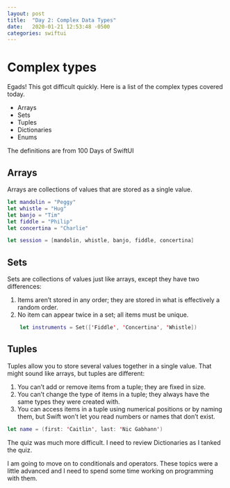 ```yaml
---
layout: post
title:  "Day 2: Complex Data Types"
date:   2020-01-21 12:53:48 -0500
categories: swiftui
---
```

# Complex types

Egads! This got difficult quickly. Here is a list of the complex types covered today.

* Arrays
* Sets
* Tuples
* Dictionaries
* Enums
  
The definitions are from 100 Days of SwiftUI

## Arrays

Arrays are collections of values that are stored as a single value.

```swift
let mandolin = "Peggy"
let whistle = "Hug"
let banjo = "Tim"
let fiddle = "Philip"
let concertina = "Charlie"

let session = [mandolin, whistle, banjo, fiddle, concertina]
```

## Sets

Sets are collections of values just like arrays, except they have two differences:

1. Items aren’t stored in any order; they are stored in what is effectively a random order.
2. No item can appear twice in a set; all items must be unique.

```swift
    let instruments = Set(['Fiddle', 'Concertina', 'Whistle])
```

## Tuples

Tuples allow you to store several values together in a single value. That might sound like arrays, but tuples are different:

1. You can’t add or remove items from a tuple; they are fixed in size.
2. You can’t change the type of items in a tuple; they always have the same types they were created with.
3. You can access items in a tuple using numerical positions or by naming them, but Swift won’t let you read numbers or names that don’t exist.

```swift
let name = (first: 'Caitlin', last: 'Nic Gabhann')
```





The quiz was much more difficult. I need to review Dictionaries as I tanked the quiz.

I am going to move on to conditionals and operators. These topics were a little advanced and  I need to spend some time working on programming with them. 